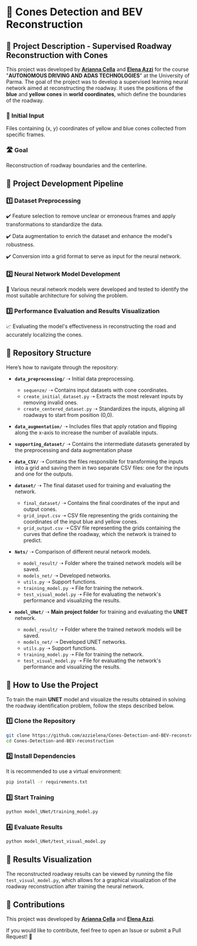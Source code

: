 # 📌 Cones Detection and BEV Reconstruction 

## 📖 Project Description - Supervised Roadway Reconstruction with Cones
This project was developed by **[Arianna Cella](https://github.com/ariannaCella)** and **[Elena Azzi](https://github.com/azzielena)** for the course "**AUTONOMOUS DRIVING AND ADAS TECHNOLOGIES**" at the University of Parma. The goal of the project was to develop a supervised learning neural network aimed at reconstructing the roadway. It uses the positions of the **blue** and **yellow cones** in **world coordinates**, which define the boundaries of the roadway.

### 📂 Initial Input
Files containing (x, y) coordinates of yellow and blue cones collected from specific frames.

### 🛣️ Goal
Reconstruction of roadway boundaries and the centerline.

## 🔄 Project Development Pipeline

### 1️⃣ Dataset Preprocessing
✔️ Feature selection to remove unclear or erroneous frames and apply transformations to standardize the data.

✔️ Data augmentation to enrich the dataset and enhance the model's robustness.

✔️ Conversion into a grid format to serve as input for the neural network.

### 2️⃣ Neural Network Model Development
🧠 Various neural network models were developed and tested to identify the most suitable architecture for solving the problem.

### 3️⃣ Performance Evaluation and Results Visualization
📈 Evaluating the model's effectiveness in reconstructing the road and accurately localizing the cones.

## 📂 Repository Structure
Here’s how to navigate through the repository:

- **`data_preprocessing/`** ➝ Initial data preprocessing.
  - `sequenze/` ➝ Contains input datasets with cone coordinates.
  - `create_initial_dataset.py` ➝ Extracts the most relevant inputs by removing invalid ones.
  - `create_centered_dataset.py` ➝ Standardizes the inputs, aligning all roadways to start from position (0,0).
    
- **`data_augmentation/`** ➝ Includes files that apply rotation and flipping along the x-axis to increase the number of available inputs.
  
- **`supporting_dataset/`** ➝ Contains the intermediate datasets generated by the preprocessing and data augmentation phase
  
- **`data_CSV/`** ➝ Contains the files responsible for transforming the inputs into a grid and saving them in two separate CSV files: one for the inputs and one for the outputs.
  
- **`dataset/`** ➝ The final dataset used for training and evaluating the network.
  - `final_dataset/` ➝ Contains the final coordinates of the input and output cones.
  - `grid_input.csv` ➝ CSV file representing the grids containing the coordinates of the input blue and yellow cones.
  - `grid_output.csv` ➝ CSV file representing the grids containing the curves that define the roadway, which the network is trained to predict.
    
- **`Nets/`** ➝ Comparison of different neural network models.
  - `model_result/` ➝ Folder where the trained network models will be saved.
  - `models_net/` ➝ Developed networks.
  - `utils.py` ➝ Support functions.
  - `training_model.py` ➝ File for training the network.
  - `test_visual_model.py` ➝ File for evaluating the network's performance and visualizing the results.
    
- **`model_UNet/`** ➝ **Main project folder** for training and evaluating the **UNET** network.
  - `model_result/` ➝ Folder where the trained network models will be saved.
  - `models_net/` ➝ Developed UNET networks.
  - `utils.py` ➝ Support functions.
  - `training_model.py` ➝ File for training the network.
  - `test_visual_model.py` ➝ File for evaluating the network's performance and visualizing the results.


## 🚀 How to Use the Project
To train the main **UNET** model and visualize the results obtained in solving the roadway identification problem, follow the steps described below.

### 1️⃣ Clone the Repository
```bash
git clone https://github.com/azzielena/Cones-Detection-and-BEV-reconstruction.git
cd Cones-Detection-and-BEV-reconstruction
```

### 2️⃣ Install Dependencies
It is recommended to use a virtual environment:
```bash
pip install -r requirements.txt
```

### 3️⃣ Start Training
```bash
python model_UNet/training_model.py
```

### 4️⃣ Evaluate Results
```bash
python model_UNet/test_visual_model.py
```

## 🎨 Results Visualization
The reconstructed roadway results can be viewed by running the file `test_visual_model.py`, which allows for a graphical visualization of the roadway reconstruction after training the neural network.

## 🤝 Contributions
This project was developed by **[Arianna Cella](https://github.com/ariannaCella)** and **[Elena Azzi](https://github.com/azzielena)**.

If you would like to contribute, feel free to open an Issue or submit a Pull Request! 🎉
